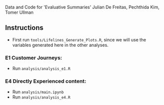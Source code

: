 Data and Code for 'Evaluative Summaries'
Julian De Freitas, Pechthida Kim, Tomer Ullman

## Instructions
* First run `tools/Lifelines_Generate_Plots.R`, since we will use the variables generated here in the other analyses.

### E1 Customer Journeys:
* Run `analysis/analysis_e1.R`


### E4 Directly Experienced content:
* Run `analysis/main.ipynb`
* Run `analysis/analysis_e4.R`